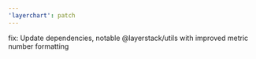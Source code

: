 ```yaml
---
'layerchart': patch
---
```


fix: Update dependencies, notable @layerstack/utils with improved metric number formatting
